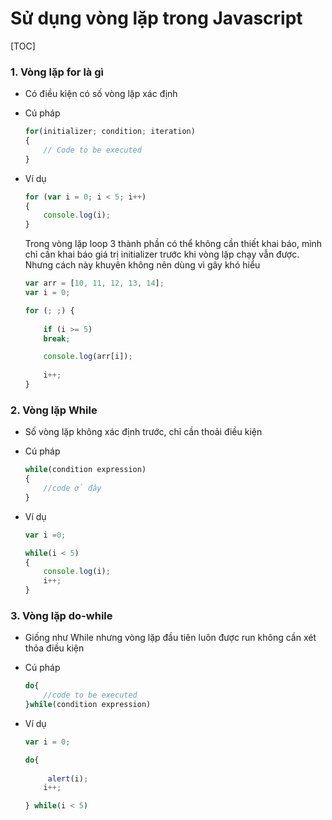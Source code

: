 # Sử dụng vòng lặp trong Javascript

[TOC]

### 1. Vòng lặp for là gì

- Có điều kiện có số vòng lặp xác định

- Cú pháp

  ```js
  for(initializer; condition; iteration)
  {
      // Code to be executed
  }
  ```

- Ví dụ

  ```js
  for (var i = 0; i < 5; i++)
  {
      console.log(i);
  }
  ```

  Trong vòng lặp loop 3 thành phần có thể không cần thiết khai báo, mình chỉ cần khai báo giá trị initializer trước khi vòng lặp chạy vẫn được. Nhưng cách này khuyên không nên dùng vì gây khó hiểu

  ```js
  var arr = [10, 11, 12, 13, 14];
  var i = 0;
  
  for (; ;) {
      
      if (i >= 5)
      break;
  
      console.log(arr[i]);
          
      i++;
  }
  ```

### 2. Vòng lặp While

- Số vòng lặp không xác định trước, chỉ cần thoải điều kiện

- Cú pháp

  ```js
  while(condition expression)
  {
      //code ở đây
  }
  ```

- Ví dụ

  ```js
  var i =0;
  
  while(i < 5)
  {
      console.log(i);
      i++;
  }
  ```

### 3. Vòng lặp do-while

- Giống như While nhưng vòng lặp đầu tiên luôn được run không cần xét thỏa điều kiện

- Cú pháp

  ```js
  do{
      //code to be executed
  }while(condition expression)
  ```

- Ví dụ

  ```js
  var i = 0;
  
  do{
     
       alert(i);
      i++;
  
  } while(i < 5)
  ```

  

